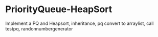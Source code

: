 # PriorityQueue-HeapSort
Implement a PQ and Heapsort, inheritance, pq convert to arraylist, call testpq, randonnumbergenerator
